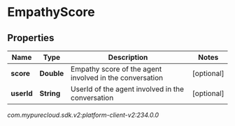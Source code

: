 # EmpathyScore


## Properties

| Name | Type | Description | Notes |
| ------------ | ------------- | ------------- | ------------- |
| **score** | **Double** | Empathy score of the agent involved in the conversation |  [optional] |
| **userId** | **String** | UserId of the agent involved in the conversation |  [optional] |




_com.mypurecloud.sdk.v2:platform-client-v2:234.0.0_
